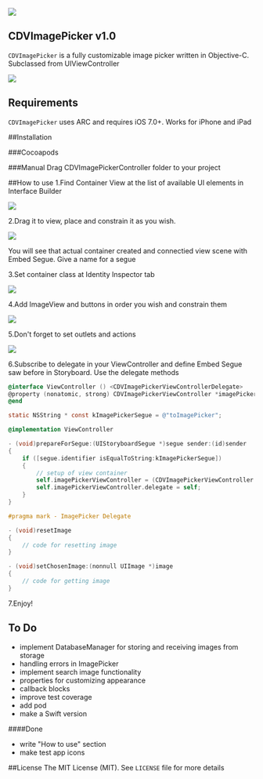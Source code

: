 [![](images/logo_codeveyor.jpg)](https://twitter.com/Codeveyor)

## CDVImagePicker v1.0

`CDVImagePicker` is a fully customizable image picker written in Objective-C. Subclassed from UIViewController

[![](images/preview.png)](http://codeveyor.com)

## Requirements

`CDVImagePicker` uses ARC and requires iOS 7.0+. Works for iPhone and iPad

##Installation

###Cocoapods

###Manual
Drag CDVImagePickerController folder to your project 

##How to use
1.Find Container View at the list of available UI elements in Interface Builder

[![](images/1.find_container.png)](http://codeveyor.com)

2.Drag it to view, place and constrain it as you wish.

[![](images/2.drag_container.png)](http://codeveyor.com)

You will see that actual container created and connectied view scene with Embed Segue. Give a name for a segue

3.Set container class at Identity Inspector tab

[![](images/3.set_container_class.png)](http://codeveyor.com)

4.Add ImageView and buttons in order you wish and constrain them

[![](images/4.constrain_view.png)](http://codeveyor.com)

5.Don't forget to set outlets and actions

[![](images/5.set_outlets.png)](http://codeveyor.com)

6.Subscribe to delegate in your ViewController and define Embed Segue saw before in Storyboard. Use the delegate methods

``` objective-c
@interface ViewController () <CDVImagePickerViewControllerDelegate>
@property (nonatomic, strong) CDVImagePickerViewController *imagePickerViewController;
@end

static NSString * const kImagePickerSegue = @"toImagePicker";

@implementation ViewController

- (void)prepareForSegue:(UIStoryboardSegue *)segue sender:(id)sender
{
    if ([segue.identifier isEqualToString:kImagePickerSegue])
    {
        // setup of view container
        self.imagePickerViewController = (CDVImagePickerViewController *)[segue destinationViewController];
        self.imagePickerViewController.delegate = self;
    }
}

#pragma mark - ImagePicker Delegate

- (void)resetImage
{
    // code for resetting image
}

- (void)setChosenImage:(nonnull UIImage *)image
{
    // code for getting image
}
```

7.Enjoy!

## To Do

- implement DatabaseManager for storing and receiving images from storage
- handling errors in ImagePicker
- implement search image functionality
- properties for customizing appearance
- callback blocks
- improve test coverage
- add pod
- make a Swift version

####Done
- write "How to use" section
- make test app icons

##License
The MIT License (MIT). See `LICENSE` file for more details
 

